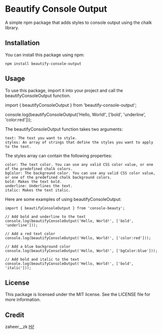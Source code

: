 # Beautify Console Output

A simple npm package that adds styles to console output using the chalk library.
## Installation

You can install this package using npm:
```
npm install beautify-console-output
```

## Usage

To use this package, import it into your project and call the beautifyConsoleOutput function.


import { beautifyConsoleOutput } from 'beautify-console-output';

console.log(beautifyConsoleOutput('Hello, World!', ['bold', 'underline', 'color:red']));

The beautifyConsoleOutput function takes two arguments:

    text: The text you want to style.
    styles: An array of strings that define the styles you want to apply to the text.

The styles array can contain the following properties:

    color: The text color. You can use any valid CSS color value, or one of the predefined chalk colors.
    bgColor: The background color. You can use any valid CSS color value, or one of the predefined chalk background colors.
    bold: Makes the text bold.
    underline: Underlines the text.
    italic: Makes the text italic.


Here are some examples of using beautifyConsoleOutput:

```
import { beautifyConsoleOutput } from 'console-beauty';

// Add bold and underline to the text
console.log(beautifyConsoleOutput('Hello, World!', ['bold', 'underline']));

// Add a red text color
console.log(beautifyConsoleOutput('Hello, World!', ['color:red']));

// Add a blue background color
console.log(beautifyConsoleOutput('Hello, World!', ['bgColor:blue']));

// Add bold and italic to the text
console.log(beautifyConsoleOutput('Hello, World!', ['bold', 'italic']));
```

## License

This package is licensed under the MIT license. See the LICENSE file for more information.

## Credit

zaheer__zk [Hi!](https://zaheer-zk.github.io/Advanced-porfolio/)
